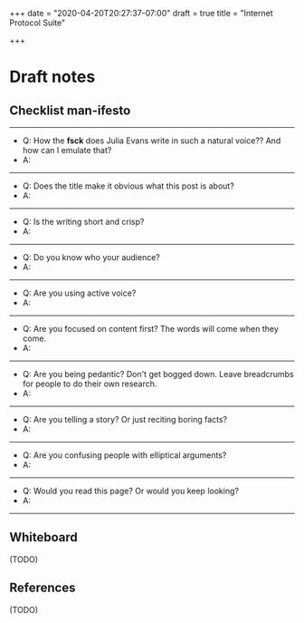 +++
date = "2020-04-20T20:27:37-07:00"
draft = true
title = "Internet Protocol Suite"

+++

# Draft notes

## Checklist man-ifesto
---

* Q: How the __fsck__ does Julia Evans write in such a natural voice?? And how can I emulate that?
* A:
---

* Q: Does the title make it obvious what this post is about?
* A:

---
* Q: Is the writing short and crisp?
* A:

---
* Q: Do you know who your audience?
* A:

---
* Q: Are you using active voice?
* A:

---
* Q: Are you focused on content first? The words will come when they come.
* A:

---
* Q: Are you being pedantic? Don't get bogged down. Leave breadcrumbs for people to do their own research.
* A:

---
* Q: Are you telling a story? Or just reciting boring facts?
* A:

---
* Q: Are you confusing people with elliptical arguments?
* A:

---
* Q: Would you read this page? Or would you keep looking?
* A:

---
## Whiteboard

(TODO)

## References

(TODO)

<!--

Wikipedia has gathered their pages for all four layers of the [internet protocol suite][1] into a set.

-->

[1]: https://en.wikipedia.org/wiki/Internet_protocol_suite
